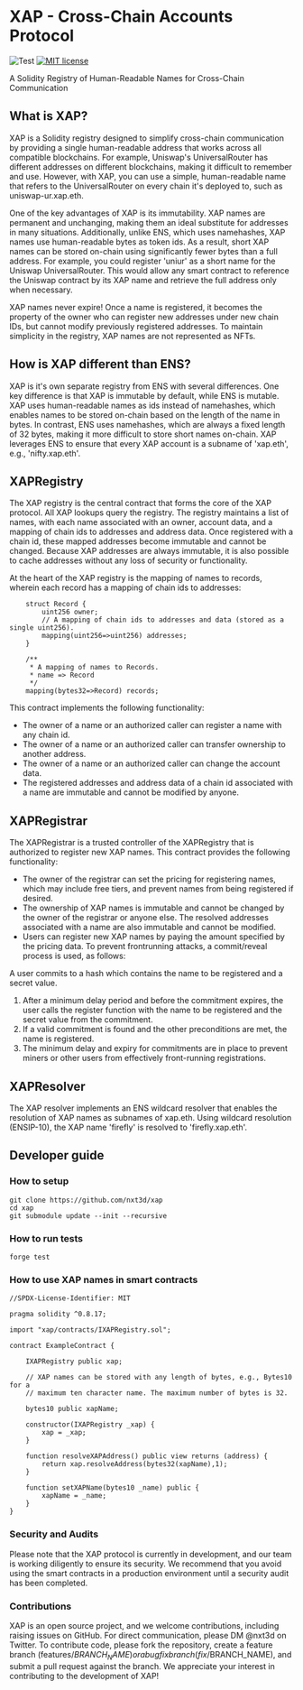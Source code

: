 # XAP - Cross-Chain Accounts Protocol
![Test](https://github.com/kamescg/delegatable-sol/actions/workflows/test.yml/badge.svg)
[![MIT license](https://img.shields.io/badge/License-MIT-blue.svg)](http://perso.crans.org/besson/LICENSE.html)

A Solidity Registry of Human-Readable Names for Cross-Chain Communication

## What is XAP?

XAP is a Solidity registry designed to simplify cross-chain communication by providing a single human-readable address that works across all compatible blockchains. For example, Uniswap's UniversalRouter has different addresses on different blockchains, making it difficult to remember and use. However, with XAP, you can use a simple, human-readable name that refers to the UniversalRouter on every chain it's deployed to, such as uniswap-ur.xap.eth.

One of the key advantages of XAP is its immutability. XAP names are permanent and unchanging, making them an ideal substitute for addresses in many situations. Additionally, unlike ENS, which uses namehashes, XAP names use human-readable bytes as token ids. As a result, short XAP names can be stored on-chain using significantly fewer bytes than a full address. For example, you could register 'uniur' as a short name for the Uniswap UniversalRouter. This would allow any smart contract to reference the Uniswap contract by its XAP name and retrieve the full address only when necessary.

XAP names never expire! Once a name is registered, it becomes the property of the owner who can register new addresses under new chain IDs, but cannot modify previously registered addresses. To maintain simplicity in the registry, XAP names are not represented as NFTs.

## How is XAP different than ENS?

XAP is it's own separate registry from ENS with several differences. One key difference is that XAP is immutable by default, while ENS is mutable. XAP uses human-readable names as ids instead of namehashes, which enables names to be stored on-chain based on the length of the name in bytes. In contrast, ENS uses namehashes, which are always a fixed length of 32 bytes, making it more difficult to store short names on-chain. XAP leverages ENS to ensure that every XAP account is a subname of 'xap.eth', e.g., 'nifty.xap.eth'.


## XAPRegistry

The XAP registry is the central contract that forms the core of the XAP protocol. All XAP lookups query the registry. The registry maintains a list of names, with each name associated with an owner, account data, and a mapping of chain ids to addresses and address data. Once registered with a chain id, these mapped addresses become immutable and cannot be changed. Because XAP addresses are always immutable, it is also possible to cache addresses without any loss of security or functionality.

At the heart of the XAP registry is the mapping of names to records, wherein each record has a mapping of chain ids to addresses:
```
    struct Record {
        uint256 owner;
        // A mapping of chain ids to addresses and data (stored as a single uint256). 
        mapping(uint256=>uint256) addresses;
    }

    /**
     * A mapping of names to Records.
     * name => Record
     */
    mapping(bytes32=>Record) records;
```

This contract implements the following functionality:

- The owner of a name or an authorized caller can register a name with any chain id.
- The owner of a name or an authorized caller can transfer ownership to another address.
- The owner of a name or an authorized caller can change the account data.
- The registered addresses and address data of a chain id associated with a name are immutable and cannot be modified by anyone.

## XAPRegistrar

The XAPRegistrar is a trusted controller of the XAPRegistry that is authorized to register new XAP names. This contract provides the following functionality:

- The owner of the registrar can set the pricing for registering names, which may include free tiers, and prevent names from being registered if desired.
- The ownership of XAP names is immutable and cannot be changed by the owner of the registrar or anyone else. The resolved addresses associated with a name are also immutable and cannot be modified.
- Users can register new XAP names by paying the amount specified by the pricing data.
To prevent frontrunning attacks, a commit/reveal process is used, as follows:

A user commits to a hash which contains the name to be registered and a secret value.
1. After a minimum delay period and before the commitment expires, the user calls the register function with the name to be registered and the secret value from the commitment.
2. If a valid commitment is found and the other preconditions are met, the name is registered.
3. The minimum delay and expiry for commitments are in place to prevent miners or other users from effectively front-running registrations.

## XAPResolver

The XAP resolver implements an ENS wildcard resolver that enables the resolution of XAP names as subnames of xap.eth. Using wildcard resolution (ENSIP-10), the XAP name 'firefly' is resolved to 'firefly.xap.eth'.

## Developer guide

### How to setup

```
git clone https://github.com/nxt3d/xap
cd xap
git submodule update --init --recursive
```

### How to run tests

```
forge test
```

### How to use XAP names in smart contracts

```
//SPDX-License-Identifier: MIT

pragma solidity ^0.8.17;

import "xap/contracts/IXAPRegistry.sol";

contract ExampleContract {

    IXAPRegistry public xap;

    // XAP names can be stored with any length of bytes, e.g., Bytes10 for a 
    // maximum ten character name. The maximum number of bytes is 32.

    bytes10 public xapName;

    constructor(IXAPRegistry _xap) {
        xap = _xap;
    }

    function resolveXAPAddress() public view returns (address) {
        return xap.resolveAddress(bytes32(xapName),1);
    }

    function setXAPName(bytes10 _name) public {
        xapName = _name;
    }
}
```

### Security and Audits

Please note that the XAP protocol is currently in development, and our team is working diligently to ensure its security. We recommend that you avoid using the smart contracts in a production environment until a security audit has been completed.

### Contributions

XAP is an open source project, and we welcome contributions, including raising issues on GitHub. For direct communication, please DM @nxt3d on Twitter. To contribute code, please fork the repository, create a feature branch (features/$BRANCH_NAME) or a bug fix branch (fix/$BRANCH_NAME), and submit a pull request against the branch. We appreciate your interest in contributing to the development of XAP!
